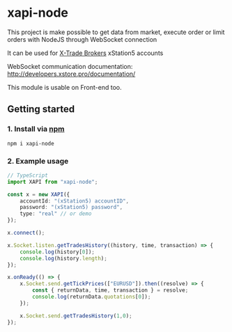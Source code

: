 # xapi-node

This project is make possible to get data from market, execute order or limit orders with NodeJS through WebSocket connection

It can be used for [X-Trade Brokers](https://www.xtb.com/en) xStation5 accounts

WebSocket communication documentation: http://developers.xstore.pro/documentation/

This module is usable on Front-end too.

## Getting started

### 1. Install via [npm](https://www.npmjs.com/package/xapi-node)

```
npm i xapi-node
```

### 2. Example usage
```ts
// TypeScript
import XAPI from "xapi-node";

const x = new XAPI({
	accountId: "(xStation5) accountID",
	password: "(xStation5) password",
	type: "real" // or demo
});

x.connect();

x.Socket.listen.getTradesHistory((history, time, transaction) => {
	console.log(history[0]);
	console.log(history.length);
});

x.onReady(() => {
	x.Socket.send.getTickPrices(["EURUSD"]).then((resolve) => {
		const { returnData, time, transaction } = resolve;
		console.log(returnData.quotations[0]);
	});

	x.Socket.send.getTradesHistory(1,0);
});
```
